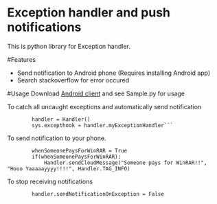 # Exception handler  and push notifications
This is python library for Exception handler.

#Features
- Send notification to Android phone (Requires installing Android app)
- Search stackoverflow for error occured

#Usage
Download <a href="https://github.com/cyn0/ExceptionHandler/releases/download/0.1/ExceptionHandler-v0.1-beta.apk">Android client</a> and see Sample.py for usage

To catch all uncaught exceptions and automatically send notification
```       
        handler = Handler()
        sys.excepthook = handler.myExceptionHandler```
```
To send notification to your phone.
```
        whenSomeonePaysForWinRAR = True
        if(whenSomeonePaysForWinRAR):
            Handler.sendCloudMessage("Someone pays for WinRAR!!", "Hooo Yaaaaayyyy!!!!", Handler.TAG_INFO)
```
To stop receiving notifications
```
        handler.sendNotificationOnException = False
```
